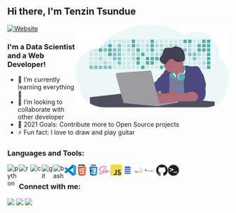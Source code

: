 ## Hi there, I'm Tenzin Tsundue 

[![Website](https://img.shields.io/website?label=codeWithTenzin.com&style=for-the-badge&url=https%3A%2F%2Fcodewithtenzin.com)](https://codewithtenzin.com)
<img align="right" width="350px" margin = "20px" src="https://github.com/TenzinTsundue/TenzinTsundue/blob/main/static/undraw_developer.svg">

### I'm a Data Scientist and a Web Developer!

- 🌱 I’m currently learning everything 🤣
- 👯 I’m looking to collaborate with other developer
- 🥅 2021 Goals: Contribute more to Open Source projects
- ⚡ Fun fact: I love to draw and play guitar


### Languages and Tools:
<img align="left" alt="python" width="26px" src="https://raw.githubusercontent.com/jmnote/z-icons/master/svg/python.svg"/>
<img align="left" alt="r" width="26px" src="https://raw.githubusercontent.com/jmnote/z-icons/master/svg/r.svg"/>
<img align="left" alt="c" width="26px" src="https://raw.githubusercontent.com/jmnote/z-icons/master/svg/c.svg"/>
<img align="left" alt="git" width="26px" src="https://raw.githubusercontent.com/jmnote/z-icons/master/svg/git.svg"/>
<img align="left" alt="bash" width="26px" src="https://raw.githubusercontent.com/jmnote/z-icons/master/svg/bash.svg"/>



<img align="left" alt="Visual Studio Code" width="26px" src="https://raw.githubusercontent.com/github/explore/80688e429a7d4ef2fca1e82350fe8e3517d3494d/topics/visual-studio-code/visual-studio-code.png" />
<img align="left" alt="HTML5" width="26px" src="https://raw.githubusercontent.com/github/explore/80688e429a7d4ef2fca1e82350fe8e3517d3494d/topics/html/html.png" />
<img align="left" alt="CSS3" width="26px" src="https://raw.githubusercontent.com/github/explore/80688e429a7d4ef2fca1e82350fe8e3517d3494d/topics/css/css.png" />
<img align="left" alt="Sass" width="26px" src="https://raw.githubusercontent.com/github/explore/80688e429a7d4ef2fca1e82350fe8e3517d3494d/topics/sass/sass.png" />
<img align="left" alt="JavaScript" width="26px" src="https://raw.githubusercontent.com/github/explore/80688e429a7d4ef2fca1e82350fe8e3517d3494d/topics/javascript/javascript.png" />
<img align="left" alt="SQL" width="26px" src="https://raw.githubusercontent.com/github/explore/80688e429a7d4ef2fca1e82350fe8e3517d3494d/topics/sql/sql.png" />
<img align="left" alt="MySQL" width="26px" src="https://raw.githubusercontent.com/github/explore/80688e429a7d4ef2fca1e82350fe8e3517d3494d/topics/mysql/mysql.png" />
<img align="left" alt="MongoDB" width="26px" src="https://raw.githubusercontent.com/github/explore/80688e429a7d4ef2fca1e82350fe8e3517d3494d/topics/mongodb/mongodb.png" />
<img align="left" alt="GitHub" width="26px" src="https://raw.githubusercontent.com/github/explore/78df643247d429f6cc873026c0622819ad797942/topics/github/github.png" />
<img align="left" alt="Terminal" width="26px" src="https://raw.githubusercontent.com/github/explore/80688e429a7d4ef2fca1e82350fe8e3517d3494d/topics/terminal/terminal.png" />

<br>

### Connect with me:

<a href="https://www.twitter.com/tentsun12"><img src="https://img.shields.io/badge/twitter-%231DA1F2.svg?&style=for-the-badge&logo=twitter&logoColor=white" height=25></a> <a href="https://www.linkedin.com/in/TenzinTsundue"><img src="https://img.shields.io/badge/linkedin-%230077B5.svg?&style=for-the-badge&logo=linkedin&logoColor=white" height=25></a> <a href="https://www.instagram.com/tentsun12/"><img src="https://img.shields.io/badge/instagram-%23E4405F.svg?&style=for-the-badge&logo=instagram&logoColor=white" height=25></a>

<!-- <a align="right" href="https://www.buymeacoffee.com/tenzintsundue" target="_blank" rel="noreferrer nofollow">
      <img src="https://cdn.buymeacoffee.com/buttons/default-red.png" alt="Buy Me A Coffee" height="40" width="170" >
</a> -->

